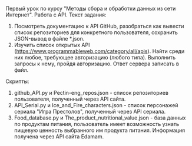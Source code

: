 Первый урок по курсу "Методы сбора и обработки данных из сети Интернет". Работа с API. Текст задания:

1. Посмотреть документацию к API GitHub, разобраться как вывести список репозиториев для конкретного пользователя, сохранить JSON-вывод в файле *.json.
2. Изучить список открытых API (https://www.programmableweb.com/category/all/apis). Найти среди них любое, требующее авторизацию (любого типа). 
Выполнить запросы к нему, пройдя авторизацию. Ответ сервера записать в файл.

Скрипты:
1. github_API.py и Pectin-eng_repos.json - список репозиториев пользователя, полученный через API сайта.
2. API_Serial.py и Ice_and_Fire_characters.json - список персонажей сериала "Игра Престолов", полученный через API сериала.
3. Food_database.py и The_product_nutritional_value.json - база данных по продуктам питания, пользователь имеет возможность узнать пищевую ценность выбранного им продукта питания. 
Информация получена через API сайта Edamam.
